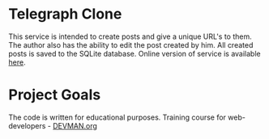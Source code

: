 # Telegraph Clone

This service is intended to create posts and give a unique URL's to them. 
The author also has the ability to edit the post created by him. 
All created posts is saved to the SQLite database.
Online version of service is available [here](https://simplyuser.pythonanywhere.com/).

# Project Goals

The code is written for educational purposes. Training course for web-developers - [DEVMAN.org](https://devman.org)
